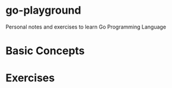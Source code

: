 # go-playground
Personal notes and exercises to learn Go Programming Language

# Basic Concepts

# Exercises